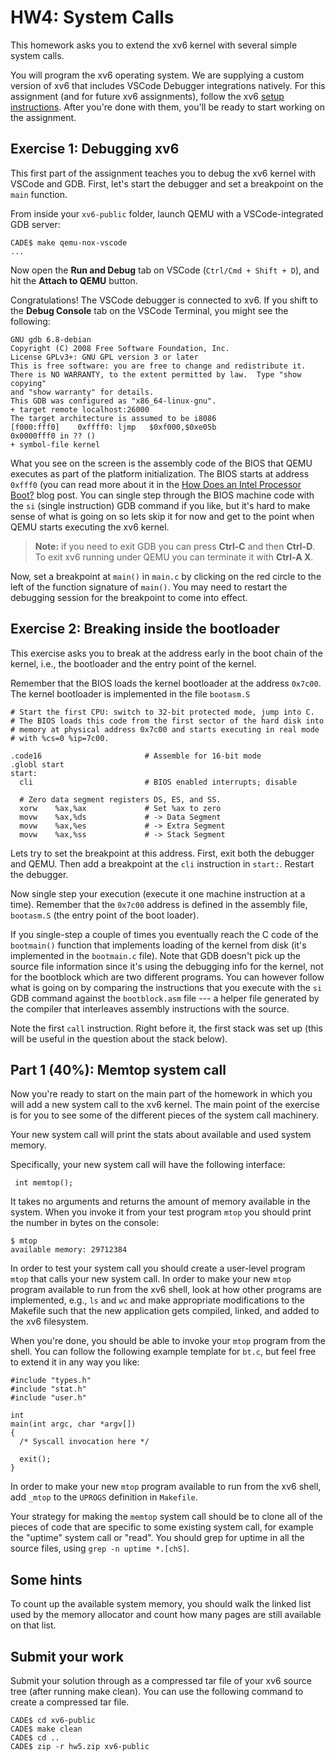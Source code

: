 

# HW4: System Calls

This homework asks you to extend the xv6 kernel with several simple system calls.

You will program the xv6 operating system. We are supplying a custom version of xv6 that includes VSCode Debugger integrations natively. For this assignment (and for future xv6 assignments), follow the xv6 [setup instructions](https://mars-research.github.io/cs5460/xv6-setup/). After you\'re done with them, you\'ll be ready to start working on the assignment.


## Exercise 1: Debugging xv6

This first part of the assignment teaches you to debug the xv6 kernel with VSCode and GDB. First, let's start the debugger and set a breakpoint on the `main` function.

From inside your `xv6-public` folder, launch QEMU with a VSCode-integrated GDB server:

``` {style="position: relative;"}
CADE$ make qemu-nox-vscode
...
```

Now open the **Run and Debug** tab on VSCode (`Ctrl/Cmd + Shift + D`), and hit the **Attach to QEMU** button. 

Congratulations! The VSCode debugger is connected to xv6. If you shift to the **Debug Console** tab on the VSCode Terminal, you might see the following: 


``` {style="position: relative;"}
GNU gdb 6.8-debian
Copyright (C) 2008 Free Software Foundation, Inc.
License GPLv3+: GNU GPL version 3 or later 
This is free software: you are free to change and redistribute it.
There is NO WARRANTY, to the extent permitted by law.  Type "show copying"
and "show warranty" for details.
This GDB was configured as "x86_64-linux-gnu".
+ target remote localhost:26000
The target architecture is assumed to be i8086
[f000:fff0]    0xffff0: ljmp   $0xf000,$0xe05b
0x0000fff0 in ?? ()
+ symbol-file kernel
```

What you see on the screen is the assembly code of the BIOS that QEMU executes as part of the platform initialization. The BIOS starts at address `0xfff0` (you can read more about it in the [How Does an Intel Processor Boot?](https://binarydebt.wordpress.com/2018/10/06/how-does-an-x86-processor-boot/) blog post. You can single step through the BIOS machine code with the `si` (single instruction) GDB command if you like, but it\'s hard to make sense of what is going on so lets skip it for now and get to the point when QEMU starts executing the xv6 kernel.

> **Note:** if you need to exit GDB you can press **Ctrl-C** and then **Ctrl-D**. To exit xv6 running under QEMU you can terminate it with **Ctrl-A X**.

Now, set a breakpoint at `main()` in `main.c` by clicking on the red circle to the left of the function signature of `main()`. You may need to restart the debugging session for the breakpoint to come into effect. 


## Exercise 2: Breaking inside the bootloader

This exercise asks you to break at the address early in the boot chain of the kernel, i.e., the bootloader and the entry point of the kernel.

Remember that the BIOS loads the kernel bootloader at the address `0x7c00`. The kernel bootloader is implemented in the file `bootasm.S`

``` {style="position: relative;"}
# Start the first CPU: switch to 32-bit protected mode, jump into C.
# The BIOS loads this code from the first sector of the hard disk into
# memory at physical address 0x7c00 and starts executing in real mode
# with %cs=0 %ip=7c00.

.code16                       # Assemble for 16-bit mode
.globl start
start:
  cli                         # BIOS enabled interrupts; disable

  # Zero data segment registers DS, ES, and SS.
  xorw    %ax,%ax             # Set %ax to zero
  movw    %ax,%ds             # -> Data Segment
  movw    %ax,%es             # -> Extra Segment
  movw    %ax,%ss             # -> Stack Segment
```

Lets try to set the breakpoint at this address. First, exit both the debugger and QEMU. Then add a breakpoint at the `cli` instruction in `start:`. Restart the debugger. 

Now single step your execution (execute it one machine instruction at a time). Remember that the `0x7c00` address is defined in the assembly file, `bootasm.S` (the entry point of the boot loader). 

If you single-step a couple of times you eventually reach the C code of the `bootmain()` function that implements loading of the kernel from disk (it\'s implemented in the `bootmain.c` file). Note that GDB doesn\'t pick up the source file information since it\'s using the debugging info for the kernel, not for the bootblock which are two different programs. You can however follow what is going on by comparing the instructions that you execute with the `si` GDB command against the `bootblock.asm` file \-\-- a helper file generated by the compiler that interleaves assembly instructions with the source.

Note the first `call` instruction. Right before it, the first stack was set up (this will be useful in the question about the stack below).

## Part 1 (40%): Memtop system call

Now you\'re ready to start on the main part of the homework in which you will add a new system call to the xv6 kernel. The main point of the exercise is for you to see some of the different pieces of the system call machinery.

Your new system call will print the stats about available and used system memory.

Specifically, your new system call will have the following interface:

``` {style="position: relative;"}
 int memtop(); 
```

It takes no arguments and returns the amount of memory available in the system. When you invoke it from your test program `mtop` you should print the number in bytes on the console:

``` {style="position: relative;"}
$ mtop
available memory: 29712384
```

In order to test your system call you should create a user-level program `mtop` that calls your new system call. In order to make your new `mtop` program available to run from the xv6 shell, look at how other programs are implemented, e.g., `ls` and `wc` and make appropriate modifications to the Makefile such that the new application gets compiled, linked, and added to the xv6 filesystem.

When you\'re done, you should be able to invoke your `mtop` program from the shell. You can follow the following example template for `bt.c`, but feel free to extend it in any way you like:

``` {style="position: relative;"}
#include "types.h"
#include "stat.h"
#include "user.h"

int
main(int argc, char *argv[])
{
  /* Syscall invocation here */

  exit();
}
```

In order to make your new `mtop` program available to run from the xv6 shell, add `_mtop` to the `UPROGS` definition in `Makefile`.

Your strategy for making the `memtop` system call should be to clone all of the pieces of code that are specific to some existing system call, for example the \"uptime\" system call or \"read\". You should grep for uptime in all the source files, using `grep -n uptime *.[chS]`.

## Some hints

To count up the available system memory, you should walk the linked list used by the memory allocator and count how many pages are still available on that list.

## Submit your work

Submit your solution through as a compressed tar file of your xv6 source tree (after running make clean). You can use the following command to create a compressed tar file.

``` {style="position: relative;"}
CADE$ cd xv6-public
CADE$ make clean
CADE$ cd ..
CADE$ zip -r hw5.zip xv6-public
```
